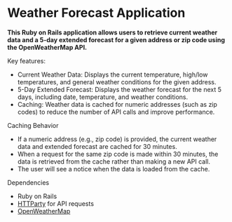 Weather Forecast Application
========

**This Ruby on Rails application allows users to retrieve current weather data and a 5-day extended forecast for a given address or zip code using the OpenWeatherMap API.**

Key features:

* Current Weather Data: Displays the current temperature, high/low temperatures, and general weather conditions for the given address.
* 5-Day Extended Forecast: Displays the weather forecast for the next 5 days, including date, temperature, and weather conditions.
* Caching: Weather data is cached for numeric addresses (such as zip codes) to reduce the number of API calls and improve performance.


Caching Behavior

* If a numeric address (e.g., zip code) is provided, the current weather data and extended forecast are cached for 30 minutes.
* When a request for the same zip code is made within 30 minutes, the data is retrieved from the cache rather than making a new API call.
* The user will see a notice when the data is loaded from the cache.

Dependencies
* Ruby on Rails
* [HTTParty](https://github.com/jnunemaker/httparty) for API requests
* [OpenWeatherMap](https://openweathermap.org/api)